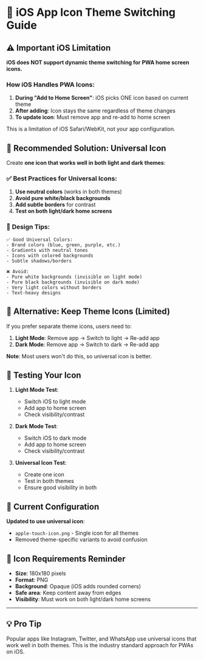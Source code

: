 # 📱 iOS App Icon Theme Switching Guide

## ⚠️ **Important iOS Limitation**

**iOS does NOT support dynamic theme switching for PWA home screen icons.**

### How iOS Handles PWA Icons:

1. **During "Add to Home Screen"**: iOS picks ONE icon based on current theme
2. **After adding**: Icon stays the same regardless of theme changes
3. **To update icon**: Must remove app and re-add to home screen

This is a limitation of iOS Safari/WebKit, not your app configuration.

## 🎯 **Recommended Solution: Universal Icon**

Create **one icon that works well in both light and dark themes**:

### ✅ **Best Practices for Universal Icons:**

1. **Use neutral colors** (works in both themes)
2. **Avoid pure white/black backgrounds**
3. **Add subtle borders** for contrast
4. **Test on both light/dark home screens**

### 🎨 **Design Tips:**

```
✅ Good Universal Colors:
- Brand colors (blue, green, purple, etc.)
- Gradients with neutral tones
- Icons with colored backgrounds
- Subtle shadows/borders

❌ Avoid:
- Pure white backgrounds (invisible on light mode)
- Pure black backgrounds (invisible on dark mode) 
- Very light colors without borders
- Text-heavy designs
```

## 🔄 **Alternative: Keep Theme Icons (Limited)**

If you prefer separate theme icons, users need to:

1. **Light Mode**: Remove app → Switch to light → Re-add app
2. **Dark Mode**: Remove app → Switch to dark → Re-add app

**Note**: Most users won't do this, so universal icon is better.

## 🧪 **Testing Your Icon**

1. **Light Mode Test**:
   - Switch iOS to light mode
   - Add app to home screen
   - Check visibility/contrast

2. **Dark Mode Test**:
   - Switch iOS to dark mode  
   - Add app to home screen
   - Check visibility/contrast

3. **Universal Icon Test**:
   - Create one icon
   - Test in both themes
   - Ensure good visibility in both

## 📱 **Current Configuration**

**Updated to use universal icon**:
- `apple-touch-icon.png` - Single icon for all themes
- Removed theme-specific variants to avoid confusion

## 🎯 **Icon Requirements Reminder**

- **Size**: 180x180 pixels
- **Format**: PNG  
- **Background**: Opaque (iOS adds rounded corners)
- **Safe area**: Keep content away from edges
- **Visibility**: Must work on both light/dark home screens

---

## 💡 **Pro Tip**

Popular apps like Instagram, Twitter, and WhatsApp use universal icons that work well in both themes. This is the industry standard approach for PWAs on iOS.
